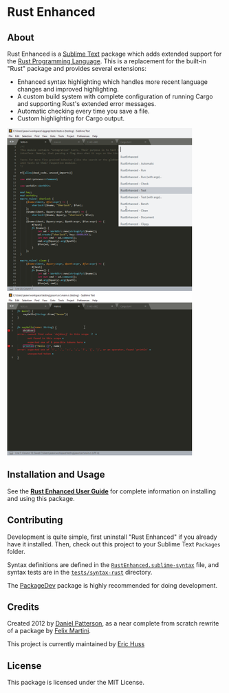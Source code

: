 # Rust Enhanced

## About

Rust Enhanced is a [Sublime Text](https://www.sublimetext.com/) package which adds extended support for the [Rust Programming Language](https://www.rust-lang.org/).
This is a replacement for the built-in "Rust" package and provides several extensions:

* Enhanced syntax highlighting which handles more recent language changes and improved highlighting.
* A custom build system with complete configuration of running Cargo and supporting Rust's extended error messages.
* Automatic checking every time you save a file.
* Custom highlighting for Cargo output.

<img src="docs/src/images/running_tests.gif?raw=true" alt="Running Tests with Rust Enhanced" width=430 style="margin-right:10px"> <img src="docs/src/images/showing_errors.gif?raw=true" alt="Highlighting errors and warnings with Rust Enhanced" width=430>

## Installation and Usage

See the [**Rust Enhanced User Guide**](https://rust-lang.github.io/rust-enhanced/) for complete information on installing and using this package.

## Contributing

Development is quite simple, first uninstall "Rust Enhanced" if you already have it installed.
Then, check out this project to your Sublime Text `Packages` folder.

Syntax definitions are defined in the [`RustEnhanced.sublime-syntax`](RustEnhanced.sublime-syntax) file, and syntax tests are in the [`tests/syntax-rust`](tests/syntax-rust) directory.

The [PackageDev](https://packagecontrol.io/packages/PackageDev) package is highly recommended for doing development.

## Credits

Created 2012 by [Daniel Patterson](mailto:dbp@riseup.net), as a near complete from
scratch rewrite of a package by [Felix Martini](https://github.com/fmartini).

This project is currently maintained by [Eric Huss](https://github.com/ehuss)

## License

This package is licensed under the MIT License.
